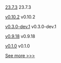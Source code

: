
[23.7.3](https://github.com/hyperledger/besu/releases/tag/23.7.3) 23.7.3

[v0.10.2](https://github.com/hyperledger/aries-acapy-docs/releases/tag/v0.10.2) v0.10.2

[v0.3.0-dev.1](https://github.com/hyperledger/aries-askar/releases/tag/v0.3.0-dev.1) v0.3.0-dev.1

[v0.9.18](https://github.com/hyperledger/firefly-fabconnect/releases/tag/v0.9.18) v0.9.18

[v0.1.0](https://github.com/hyperledger/firefly-tezosconnect/releases/tag/v0.1.0) v0.1.0


[See more >>>](https://start-here.hyperledger.org/releases)
